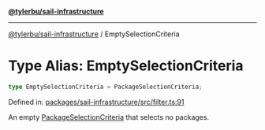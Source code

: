 [**@tylerbu/sail-infrastructure**](../README.md)

***

[@tylerbu/sail-infrastructure](../README.md) / EmptySelectionCriteria

# Type Alias: EmptySelectionCriteria

```ts
type EmptySelectionCriteria = PackageSelectionCriteria;
```

Defined in: [packages/sail-infrastructure/src/filter.ts:91](https://github.com/microsoft/FluidFramework/blob/main/packages/sail-infrastructure/src/filter.ts#L91)

An empty [PackageSelectionCriteria](../interfaces/PackageSelectionCriteria.md) that selects no packages.
